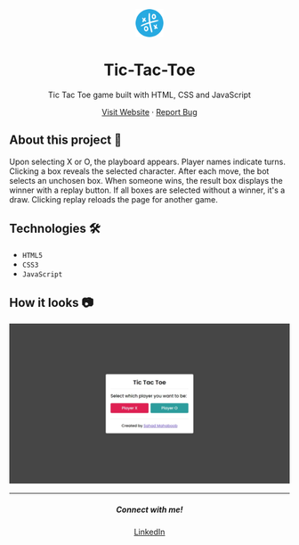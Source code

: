 <div align = "center">
    <img src="./Images/favicon.png" alt="Logo" width="50px">
</div>

<h1 align = "center"><b>Tic-Tac-Toe</b></h1>
<p align = "center">Tic Tac Toe game built with HTML, CSS and JavaScript </p>

<p align="center">
    <a href="https://tic-tac-toe-sahadcmd.vercel.app/" target="_blank">Visit Website</a>
    ·
    <a href="https://github.com/sahadcmd/Tic-Tac-Toe/issues" target="_blank">Report Bug</a>
</p>


## About this project 🚀

Upon selecting X or O, the playboard appears. Player names indicate turns. Clicking a box reveals the selected character. After each move, the bot selects an unchosen box. When someone wins, the result box displays the winner with a replay button. If all boxes are selected without a winner, it's a draw. Clicking replay reloads the page for another game.

## Technologies 🛠️

* `HTML5`
* `CSS3`
* `JavaScript`

## How it looks 📷

<div align="center">
    <img src="./Images/Screenshot.jpeg">
</div>



<hr>
<h5 align="center">Connect with me!</h5>
<p align="center">
    <a href="https://www.linkedin.com/in/sahadmahaboobp" target="_blank">LinkedIn</a>
</p>
